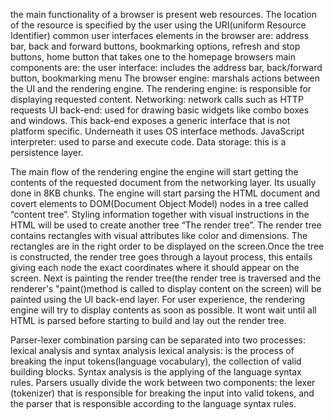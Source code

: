 the main functionality of a browser is present web resources. The location of the resource is specified by the user using the URI(uniform Resource Identifier)
common user interfaces elements in the browser are: address bar, back and forward buttons, bookmarking options, refresh and stop buttons, home button that takes one to the homepage
browsers main components are:
the user interface: includes the address bar, back/forward button, bookmarking menu
The browser engine: marshals actions between the UI and the rendering engine.
The rendering engine: is responsible for displaying requested content.
Networking: network calls such as HTTP requests
UI back-end: used for drawing basic widgets like combo boxes and windows. This back-end exposes a generic interface that is not platform specific. Underneath it uses OS interface methods.
JavaScript interpreter: used to parse and execute code.
Data storage: this is a persistence layer.

The main flow of the rendering engine
the engine will start getting the contents of the requested document from the networking layer. Its usually done in 8KB chunks.
The engine will start parsing the HTML document and covert elements to DOM(Document Object Model) nodes in a tree called “content tree”. Styling information together with visual instructions in the HTML will be used to create another tree “The render tree”.
The render tree contains rectangles with visual attributes like color and dimensions. The rectangles  are in the right order to be displayed on the screen.Once the tree is constructed, the render tree goes through a layout process, this entails giving each node the exact coordinates where it should appear on the screen.
Next is painting the render tree(the render tree is traversed and the renderer's "paint()method is called to display content on the screen) will be painted using the UI back-end layer.
For user experience, the rendering engine will try to display contents as soon as possible. It wont wait until all HTML is parsed before starting to build and lay out the render tree.

Parser-lexer combination
parsing can be separated into two processes: lexical analysis and syntax analysis
lexical analysis: is the process of breaking the input tokens(language vocabulary), the collection of valid building blocks.
Syntax analysis is the applying of the language syntax rules.
Parsers usually divide the work between two components: the lexer (tokenizer) that is responsible for breaking the input into valid tokens, and the parser that is responsible according to the language syntax rules.
